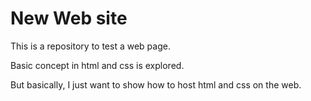 # New Web site
This is a repository to test a web page.


Basic concept in html and css is explored.

But basically, I just want to show how to host html and css on the web.
